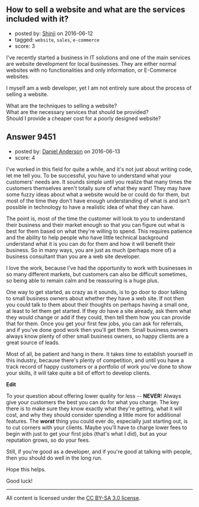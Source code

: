 ## How to sell a website and what are the services included with it?

- posted by: [Shinji](https://stackexchange.com/users/3617159/shinji) on 2016-06-12
- tagged: `website`, `sales`, `e-commerce`
- score: 3

I've recently started a business in IT solutions and one of the main services are website development for local businesses. They are either normal websites with no functionalities and only information, or E-Commerce websites.

I myself am a web developer, yet I am not entirely sure about the process of selling a website.

What are the techniques to selling a website? <br />
What are the necessary services that should be provided?<br /> 
Should I provide a cheaper cost for a poorly designed website?


## Answer 9451

- posted by: [Daniel Anderson](https://stackexchange.com/users/8398759/daniel-anderson) on 2016-06-13
- score: 4

I've worked in this field for quite a while, and it's not just about writing code, let me tell you.  To be successful, you have to understand what your customers' needs are.  It sounds simple until you realize that many times the customers themselves aren't totally sure of what they want!  They may have some fuzzy ideas about what a website would be or could do for them, but most of the time they don't have enough understanding of what is and isn't possible in technology to have a realistic idea of what they can have.

The point is, most of the time the customer will look to you to understand their business and their market enough so that you can figure out what is best for them based on what they're willing to spend.  This requires patience and the ability to help people who have little technical background understand what it is you can do for them and how it will benefit their business.  So in many ways, you are just as much (perhaps more of) a business consultant than you are a web site developer.

I love the work, because I've had the opportunity to work with businesses in so many different markets, but customers can also be difficult sometimes, so being able to remain calm and be reassuring is a huge plus.

One way to get started, as crazy as it sounds, is to go door to door talking to small business owners about whether they have a web site.  If not then you could talk to them about their thoughts on perhaps having a small one, at least to let them get started.  If they *do* have a site already, ask them what they would change or add if they could, then tell them how you can provide that for them.  Once you get your first few jobs, you can ask for referrals, and if you've done good work then you'll get them.  Small business owners always know plenty of other small business owners, so happy clients are a great source of leads.

Most of all, be patient and hang in there.  It takes *time* to establish yourself in this industry, because there's plenty of competition, and until you have a track record of happy customers or a portfolio of work you've done to show your skills, it will take quite a bit of effort to develop clients.

**Edit**

To your question about offering lower quality for less -- **NEVER**!  Always give your customers the best you can do for what you charge.  The key there is to make sure they know exactly what they're getting, what it will cost, and why they should consider spending a little more for additional features.  The ***worst*** thing you could ever do, especially just starting out, is to cut corners with your clients.  Maybe you'll have to charge lower fees to begin with just to get your first jobs (that's what I did), but as your reputation grows, so do your fees.  

Still, if you're good as a developer, and if you're good at talking with people, then you should do well in the long run.

Hope this helps.

Good luck!



---

All content is licensed under the [CC BY-SA 3.0 license](https://creativecommons.org/licenses/by-sa/3.0/).
